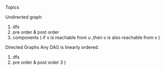 Topics

Undirected graph
1) dfs
2) pre order & post order
3) components  ( if v is reachable from u ,then v is also reachable from v ) 

Directed Graphs
Any DAG is linearly ordered.
1) dfs
2) pre order & post order
3 )